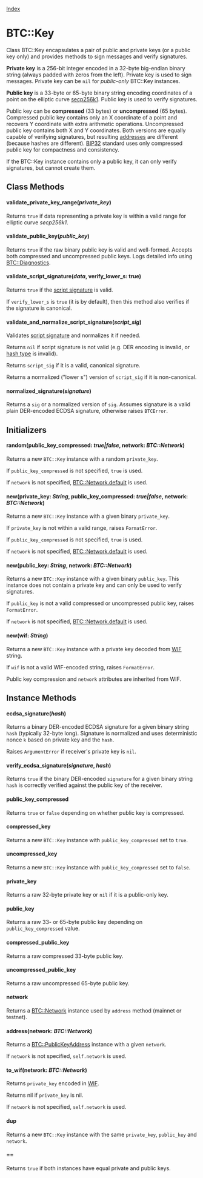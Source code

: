 [Index](index.md)

BTC::Key
========

Class BTC::Key encapsulates a pair of public and private keys (or a public key only)
and provides methods to sign messages and verify signatures.

**Private key** is a 256-bit integer encoded in a 32-byte big-endian binary string (always padded with zeros from the left).
Private key is used to sign messages. Private key can be `nil` for *public-only* BTC::Key instances.

**Public key** is a 33-byte or 65-byte binary string encoding coordinates of a point on
the elliptic curve [secp256k1](https://en.bitcoin.it/wiki/Secp256k1).
Public key is used to verify signatures.

Public key can be **compressed** (33 bytes) or **uncompressed** (65 bytes).
Compressed public key contains only an X coordinate of a point and recovers Y coordinate with extra arithmetic operations.
Uncompressed public key contains both X and Y coordinates. Both versions are equally capable of verifying signatures, but
resulting [addresses](p2pkh.md) are different (because hashes are different). [BIP32](keychain.md) standard uses only compressed public key for compactness and consistency.

If the BTC::Key instance contains only a public key, it can only verify signatures, but cannot create them.

Class Methods
-------------

#### validate\_private\_key\_range(*private_key*)

Returns `true` if data representing a private key is within a valid range for elliptic curve *secp256k1*.

#### validate\_public\_key(*public_key*)

Returns `true` if the raw binary public key is valid and well-formed.
Accepts both compressed and uncompressed public keys.
Logs detailed info using [BTC::Diagnostics](diagnostics.md).

#### validate\_script\_signature(*data*, verify\_lower\_s: true)

Returns `true` if the [script signature](signature.md) is valid.

If `verify_lower_s` is `true` (it is by default), then this method also verifies if the signature is canonical.

#### validate\_and\_normalize\_script\_signature(*script_sig*)

Validates [script signature](signature.md) and normalizes it if needed.

Returns `nil` if script signature is not valid (e.g. DER encoding is invalid, or [hash type](signature.md) is invalid).

Returns `script_sig` if it is a valid, canonical signature.

Returns a normalized ("lower s") version of `script_sig` if it is non-canonical.

#### normalized_signature(*signature*)

Returns a `sig` or a normalized version of `sig`.
Assumes signature is a valid plain DER-encoded ECDSA signature, otherwise raises `BTCError`.

Initializers
------------

#### random(public\_key\_compressed: *true|false*, network: *BTC::Network*)

Returns a new `BTC::Key` instance with a random `private_key`.

If `public_key_compressed` is not specified, `true` is used.

If `network` is not specified, [BTC::Network.default](network.md#default) is used.


#### new(private\_key: *String*, public\_key\_compressed: *true|false*, network: *BTC::Network*)

Returns a new `BTC::Key` instance with a given binary `private_key`.

If `private_key` is not within a valid range, raises `FormatError`.

If `public_key_compressed` is not specified, `true` is used.

If `network` is not specified, [BTC::Network.default](network.md#default) is used.


#### new(public_key: *String*, network: *BTC::Network*)

Returns a new `BTC::Key` instance with a given binary `public_key`.
This instance does not contain a private key and can only be used to verify signatures.

If `public_key` is not a valid compressed or uncompressed public key, raises `FormatError`.

If `network` is not specified, [BTC::Network.default](network.md#default) is used.


#### new(wif: *String*)

Returns a new `BTC::Key` instance with a private key decoded from [WIF](wif.md) string.

If `wif` is not a valid WIF-encoded string, raises `FormatError`.

Public key compression and `network` attributes are inherited from WIF.


Instance Methods
----------------

#### ecdsa_signature(*hash*)

Returns a binary DER-encoded ECDSA signature for a given binary string `hash` (typically 32-byte long).
Signature is normalized and uses deterministic nonce `k` based on private key and the `hash`.

Raises `ArgumentError` if receiver's private key is `nil`.

#### verify\_ecdsa\_signature(*signature*, *hash*)

Returns `true` if the binary DER-encoded `signature` for a given binary string `hash` is correctly verified
against the public key of the receiver.

#### public\_key\_compressed

Returns `true` or `false` depending on whether public key is compressed.

#### compressed_key

Returns a new `BTC::Key` instance with `public_key_compressed` set to `true`.

#### uncompressed_key

Returns a new `BTC::Key` instance with `public_key_compressed` set to `false`.

#### private_key

Returns a raw 32-byte private key or `nil` if it is a public-only key.

#### public_key

Returns a raw 33- or 65-byte public key depending on `public_key_compressed` value.

#### compressed\_public\_key

Returns a raw compressed 33-byte public key.

#### uncompressed\_public\_key

Returns a raw uncompressed 65-byte public key.

#### network

Returns a [BTC::Network](network.md) instance used by `address` method (mainnet or testnet).

#### address(network: *BTC::Network*)

Returns a [BTC::PublicKeyAddress](p2pkh.md) instance with a given `network`.

If `network` is not specified, `self.network` is used.

#### to_wif(network: *BTC::Network*)

Returns `private_key` encoded in [WIF](wif.md).

Returns nil if `private_key` is nil.

If `network` is not specified, `self.network` is used.

#### dup

Returns a new `BTC::Key` instance with the same `private_key`, `public_key` and `network`.

#### ==

Returns `true` if both instances have equal private and public keys.












